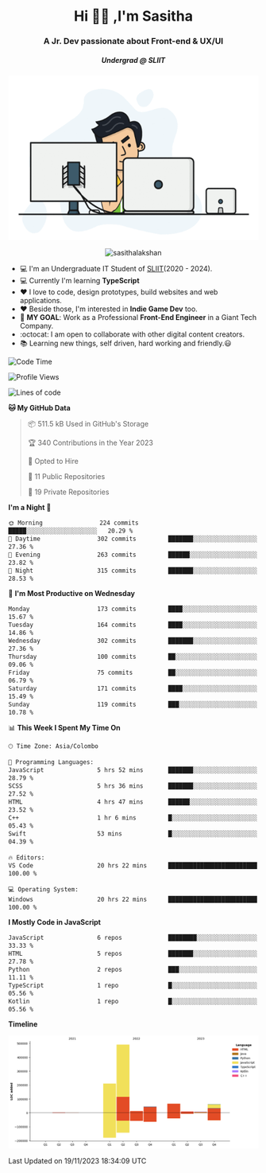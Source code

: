 
<h1 align="center">Hi 🙋‍♂️ ,I'm Sasitha</h1>
<h3 align="center">A Jr. Dev passionate about Front-end & UX/UI</h3>

<i><h5 align="center">Undergrad @ SLIIT</h5></i>

<p align="center">
  <img width="540" height="330" src="https://github.com/SasithaLakshan/SasithaLakshan/blob/main/dev.gif">
</p>
<p align="center"> <img src="https://komarev.com/ghpvc/?username=sasithalakshan&label=Profile%20views&color=0e75b6&style=flat" alt="sasithalakshan" /> </p>

- :computer: I'm an Undergraduate IT Student of [SLIIT](https://www.sliit.lk)(2020 - 2024).
- :computer: Currently I'm learning <b>TypeScript</b>
- :heart: I love to code, design prototypes, build websites and web applications.
- :heart: Beside those, I'm interested in **Indie Game Dev** too.
- :electric_plug: **MY GOAL**: Work as a Professional **Front-End Engineer** in a Giant Tech Company.
- :octocat: I am open to collaborate with other digital content creators.
- :books: Learning new things, self driven, hard working and friendly.:smiley:
  
<!-- <h3 align="left">Tech Stack I'm Using</h3> -->

<!--START_SECTION:waka-->
![Code Time](http://img.shields.io/badge/Code%20Time-575%20hrs%2018%20mins-blue)

![Profile Views](http://img.shields.io/badge/Profile%20Views-0-blue)

![Lines of code](https://img.shields.io/badge/From%20Hello%20World%20I%27ve%20Written-907.4%20thousand%20lines%20of%20code-blue)

**🐱 My GitHub Data** 

> 📦 511.5 kB Used in GitHub's Storage 
 > 
> 🏆 340 Contributions in the Year 2023
 > 
> 💼 Opted to Hire
 > 
> 📜 11 Public Repositories 
 > 
> 🔑 19 Private Repositories 
 > 
**I'm a Night 🦉** 

```text
🌞 Morning                224 commits         █████░░░░░░░░░░░░░░░░░░░░   20.29 % 
🌆 Daytime                302 commits         ███████░░░░░░░░░░░░░░░░░░   27.36 % 
🌃 Evening                263 commits         ██████░░░░░░░░░░░░░░░░░░░   23.82 % 
🌙 Night                  315 commits         ███████░░░░░░░░░░░░░░░░░░   28.53 % 
```
📅 **I'm Most Productive on Wednesday** 

```text
Monday                   173 commits         ████░░░░░░░░░░░░░░░░░░░░░   15.67 % 
Tuesday                  164 commits         ████░░░░░░░░░░░░░░░░░░░░░   14.86 % 
Wednesday                302 commits         ███████░░░░░░░░░░░░░░░░░░   27.36 % 
Thursday                 100 commits         ██░░░░░░░░░░░░░░░░░░░░░░░   09.06 % 
Friday                   75 commits          ██░░░░░░░░░░░░░░░░░░░░░░░   06.79 % 
Saturday                 171 commits         ████░░░░░░░░░░░░░░░░░░░░░   15.49 % 
Sunday                   119 commits         ███░░░░░░░░░░░░░░░░░░░░░░   10.78 % 
```


📊 **This Week I Spent My Time On** 

```text
🕑︎ Time Zone: Asia/Colombo

💬 Programming Languages: 
JavaScript               5 hrs 52 mins       ███████░░░░░░░░░░░░░░░░░░   28.79 % 
SCSS                     5 hrs 36 mins       ███████░░░░░░░░░░░░░░░░░░   27.52 % 
HTML                     4 hrs 47 mins       ██████░░░░░░░░░░░░░░░░░░░   23.52 % 
C++                      1 hr 6 mins         █░░░░░░░░░░░░░░░░░░░░░░░░   05.43 % 
Swift                    53 mins             █░░░░░░░░░░░░░░░░░░░░░░░░   04.39 % 

🔥 Editors: 
VS Code                  20 hrs 22 mins      █████████████████████████   100.00 % 

💻 Operating System: 
Windows                  20 hrs 22 mins      █████████████████████████   100.00 % 
```

**I Mostly Code in JavaScript** 

```text
JavaScript               6 repos             ████████░░░░░░░░░░░░░░░░░   33.33 % 
HTML                     5 repos             ███████░░░░░░░░░░░░░░░░░░   27.78 % 
Python                   2 repos             ███░░░░░░░░░░░░░░░░░░░░░░   11.11 % 
TypeScript               1 repo              █░░░░░░░░░░░░░░░░░░░░░░░░   05.56 % 
Kotlin                   1 repo              █░░░░░░░░░░░░░░░░░░░░░░░░   05.56 % 
```



**Timeline**

![Lines of Code chart](https://raw.githubusercontent.com/SasithaLakshan/SasithaLakshan/main/assets/bar_graph.png)


 Last Updated on 19/11/2023 18:34:09 UTC
<!--END_SECTION:waka-->

